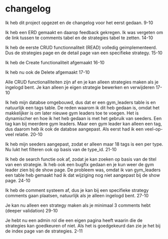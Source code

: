 # changelog
Ik heb dit project opgezet en de changelog voor het eerst gedaan. 9-10

Ik heb een ERD gemaakt en daarop feedback gekregen. Ik was vergeten om de link tussen te comments tabel en de strategies tabel te zetten. 14-10

Ik heb de eerste CRUD functionnaliteit (READ) volledig geimplementeerd. Dus de strategies page en de detail page van een specifieke strategy. 15-10

Ik heb de Create functionaliteit afgemaakt 16-10

Ik heb nu ook de Delete afgemaakt 17-10

Alle CRUD functionalliteiten zijn af en je kan alleen strategies maken als je ingelogd bent. Je kan alleen je eigen strategie bewerken en verwijderen 17-10

Ik heb mijn databse omgebouwd, dus dat er een gym_leaders table is en natuurlijk een tags table. De reden waarom ik dit heb gedaan is, omdat het makkelijker is om later nieuwe gym leaders toe te voegen. Het is dynamischer en hoe ik het heb gedaan is met het gebruik van seeders. Een tag kan bij meerdere gym leaders. Maar een gym leader kan alleen een tag, dus daarom heb ik ook de databse aangepast. Als eerst had ik een veel-op-veel relatie. 20-10

Ik heb mijn seeders aangepast, zodat er alleen maar 18 tags is een per type. Nu lukt het filteren ook op basis van de type_id. 21-10

Ik heb de search functie ook af, zodat je kan zoeken op basis van de titel van een strategie. Ik heb ook een bugfix gedaan en je kun weer de gym leader zien bij de show page. De probleem was, omdat ik van gym_leaders een table heb gemaakt had ik dat wijziging nog niet aangepast bij de show page. 24-10

Ik heb de comment systeem af, dus je kan bij een specifieke strategy comments gaan plaatsen, natuurlijk als je alleen ingelogd bent. 27-10

Je kan nu alleen een strategy maken als je minimaal 3 comments hebt (deeper validation) 29-10

Je hebt nu een admin rol die een eigen pagina heeft waarin die de strategies kan goedkeuren of niet. Als het is goedgekeurd dan zie je het bij de index page van de strategies. 2-11

